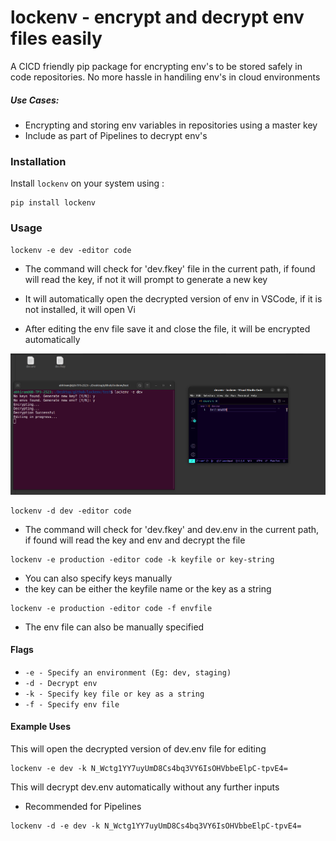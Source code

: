 # lockenv - encrypt and decrypt env files easily

A CICD friendly pip package for encrypting env's to be stored safely in code repositories.
No more hassle in handiling env's in cloud environments


##### Use Cases:

+ Encrypting and storing env variables in repositories using a master key
+ Include as part of Pipelines to decrypt env's


### Installation
Install `lockenv` on your system using : 

```
pip install lockenv
```

### Usage

```
lockenv -e dev -editor code
```

+ The command will check for 'dev.fkey' file in the current path, if found will read the key, if not it will prompt to generate a new key

+ It will automatically open the decrypted version of env in VSCode, if it is not installed, it will open Vi

+ After editing the env file save it and close the file, it will be encrypted automatically

![Default command Screenshot](https://raw.githubusercontent.com/abhiramsreekumar/lockenv/main/screenshots/environment-specific.png)

```
lockenv -d dev -editor code
```
+ The command will check for 'dev.fkey' and dev.env in the current path, if found will read the key and env and decrypt the file


```
lockenv -e production -editor code -k keyfile or key-string
```

+ You can also specify keys manually
+ the key can be either the keyfile name or the key as a string

```
lockenv -e production -editor code -f envfile
```
+ The env file can also be manually specified

#### Flags

+ `-e - Specify an environment (Eg: dev, staging)`
+ `-d - Decrypt env`
+ `-k - Specify key file or key as a string`
+ `-f - Specify env file`


#### Example Uses

This will open the decrypted version of dev.env file for editing
```
lockenv -e dev -k N_Wctg1YY7uyUmD8Cs4bq3VY6IsOHVbbeElpC-tpvE4=
```
This will decrypt dev.env automatically without any further inputs
+ Recommended for Pipelines

```
lockenv -d -e dev -k N_Wctg1YY7uyUmD8Cs4bq3VY6IsOHVbbeElpC-tpvE4=
```

